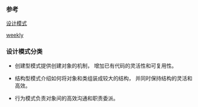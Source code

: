 ### 参考

[设计模式](https://refactoringguru.cn/design-patterns%20Design%20Patterns)

[weekly](https://github.com/ascoders/weekly/blob/master/%E8%AE%BE%E8%AE%A1%E6%A8%A1%E5%BC%8F/167.%E7%B2%BE%E8%AF%BB%E3%80%8A%E8%AE%BE%E8%AE%A1%E6%A8%A1%E5%BC%8F%20-%20Abstract%20Factory%20%E6%8A%BD%E8%B1%A1%E5%B7%A5%E5%8E%82%E3%80%8B.md)


### 设计模式分类
* 创建型模式提供创建对象的机制， 增加已有代码的灵活性和可复用性。


* 结构型模式介绍如何将对象和类组装成较大的结构， 并同时保持结构的灵活和高效。


* 行为模式负责对象间的高效沟通和职责委派。

